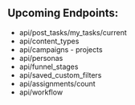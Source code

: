 <h2>Upcoming Endpoints:</h2>
 
 * api/post_tasks/my_tasks/current
 * api/content_types
 * api/campaigns - projects
 * api/personas
 * api/funnel_stages
 * api/saved_custom_filters
 * api/assignments/count
 * api/workflow
